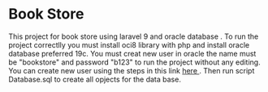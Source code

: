 # Book Store
This project for book store using laravel 9 and oracle database .
To run the project correctlly you must install oci8 library with php and install oracle database preferred 19c.
You must creat new user in oracle the name must be "bookstore" and password "b123" to run the project without any editing.
You can create new user using the steps in this link <a href = "https://github.com/EngAhmedAlhopi/Oracle/blob/main/create%20new%20schema.txt"> here </a> .
Then run script Database.sql to create all opjects for the data base.

